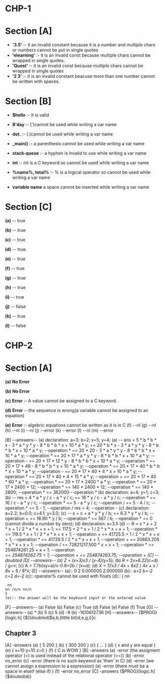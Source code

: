 
# CHP-1

Section [A]
===
*  **'3.5'** :-
	it an invalid constant because it is a number
	and multiple chars or numbers cannot be put
	in single quotes
*  **'elearning'** :-
	it is an invalid const because multiple chars
	cannot be wrapped in single quotes.
*  **'Quest'** :-
	it is an invalid const because multiple chars
	cannot be wrapped in single quotes
*  **'2 3'** :-
	it is an invalid constant beacuse more than one number cannot be written with spaces.

Section [B]
===

*  **\$hello** :-
	It is valid

*  **B'day** :-
	(')cannot be used while writing a var name

*  **dot.** :-
	(.)cannot be used while writing a var name

*  **_main()** :-
	a parenthesis cannot be used while writing a var name
*  **stack-queue** :-
	a hyphen is invalid to use while writing a var name
*  **int** :-
	int is a C keyword so cannot be used while writing a var name

*  **%name%, total%** :-
	% is a logical operator so cannot be used while writing a var name
*  **variable name**
	a space cannot be inserted while writing a var name

Section [C]
===
 **(a)** -- true

 **(b)** -- true

 **(c)** -- true

 **(d)** -- true

 **(e)** -- true

 **(f)** -- true

 **(g)** -- true

 **(h)** -- true

 **(i)** -- true

 **(j)** -- false

 **(k)** -- true

 **(l)** -- false

# CHP-2

Section [A]
===
**(a)** **No Error**

**(b)** **No Error**

**(c)** **Error** :- A value cannot be assigned to a C keyword.

**(d)** **Error** :- the sequence is wrong(a variable cannot be assigned to an equation)

**(e)** **Error** :- algebric equations cannot be written as it is in C
(f) --nl
(g) --nl
(h) --nl
(i) --nl
(j) --error <there are algebric operators in here>
(k) --error <varibles cannot be assigned to numbers>
(l) --nl
(m) --error <multiple characters cannot be filled in a single char>

[B] --answers--
	(a) declaration: a=3; b=2; x=5; y=4;
	(a) -- ans = 5 * b * b * x - 3 * a * y * y - 8 * b * b * x + 10 * a * y;
	== 20 * b * x - 3 * a * y * y - 8 * b * b * x + 10 * a * y; --operation *
	== 20 * 20 - 3 * a * y * y - 8 * b * b * x + 10 * a * y; --operation *
	== 20 * 17 * a * y * y - 8 * b * b * x + 10 * a * y; --operation -
	== 20 * 17 * 12 * y - 8 * b * b * x + 10 * a * y; --operation *
	== 20 * 17 * 48 - 8 * b * b * x + 10 * a * y; --operation *
	== 20 * 17 * 40 * b * b * x + 10 * a * y; --operation -
	== 20 * 17 * 40 * 4 * x + 10 * a * y; --operation *
	== 20 * 17 * 40 * 4 * 15 * a * y; --operation +
	== 20 * 17 * 40 * 60 * a * y; --operation *
	== 20 * 17 * 2400 * a * y; --operation *
	== 20 * 17 * 2400 * 12; --operation *
	== 140 * 2400 * 12; --operation *
	== 140 * 2800; --operation *
	== 362000 --operation *
	(b) declaration: a=4; y=1; c=3;
	(b) -- res = 4 * a * y / c - a * y / c;
	== 16 * y / c - a * y / c; --operation *
	== 16 / c - a * y / c; --operation *
	== 5 - a * y / c; --operation /
	== 5 - 4 / c; --operation *
	== 5 - 1; --operation /
	res = 4; --operation -
	(c) declaration: a=2.2; b=0.0; c=4.1; y=3.0;
	(c) -- s = c + a * y * y / b;
	== 6.3 * y * y / b; --operation +
	== 18.90 * y / b; --operation *
	== 567 / b; --operation *
	== 0 (cannot divide a number by zero);
	(d) declaration: x=3.5
	(d) -- R = x * x + 2 * x + 1 / 2 * x * x + x + 1;
	== 117.5 + 2 * x + 1 / 2 * x * x + x + 1; --operation *
	== 119.5 * x + 1 / 2 * x * x + x + 1; --operation +
	== 41725.5 + 1 / 2 * x * x + x + 1; --operation *
	== 41726.5 / 2 * x * x + x + 1; --operation +
	== 20863.205 * x * x + x + 1; --operation /
	== 72821217.500 * x + x + 1; --operation *
	== 254874261.25 + x + 1; --operation *\
	== 254874262.75 + 1; --operation +
	== 254874263.75; --operation +
[C] --doubted
[D] --answers--
	(a) Z = (x+3)*x*3 / (y-4)*(y+5);
	(b) R = 2*v+6.22*(c+d) / g+v;
	(c) A = 7.7*b*(xy+a)/c-0.8+2*b / (x+a);
	(d) X = 12*x*3 / 4*x + 8*x*2 / 4*x + x / 8*x + 8 / 8*x;
[E] --answers--
	(a):: 0 2 0.000000 2.000000
	(b):: a=2 b=-2 c=2 d=-2
	(c):: <error> operator% cannot be used with floats
	(d):: {
	nn

	 nn
	nn /n/n nn/n
	}
	(e):: the answer will be the keyboard input or the entered value
[F] --answers--
    (a) False
    (b) False
    (c) True
    (d) False
    (e) False
    (f) True
[G] --answers--
    (a) *
    (b) 5
    (c) 5
    (d) -9
    (e) -1610612736
[H] --answers--
    {$PROG}[logic.h]
    {$}[doubted($a,b,(little bit)d,e,g,i)]c

## Chapter 3
[A] -answers
    (a) {
        5 200
    }
    (b) {
        300 200
    }
    (c) {
        ...
    }
    (d) {
        x and y are equal
    }
    (e) {
        x=10 y=10 z=0
    }
    (f) {
        C is WOW
    }
[B] -answers
    (a) -error (the assigment operator (=) is used instead of the relational operator (==))
    (b) -error no_error
    (c) -error (there is no such keyword as 'then' in C)
    (d) -error (we cannot assign a expression to a expression)
    (e) -error (there must be a space in elseif (else if) )
    (f) -error no_error
[C] -answers
    {$PROG}[logic.h]
    {$douted(d)}
